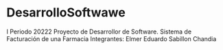 # DesarrolloSoftwawe
I Periodo 20222
Proyecto de Desarrollor de Software. Sistema de Facturación de una Farmacia
Integrantes: 
Elmer Eduardo Sabillon Chandia 
